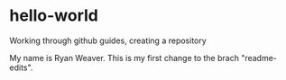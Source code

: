 # hello-world
Working through github guides, creating a repository

My name is Ryan Weaver.  This is my first change to the brach "readme-edits".
